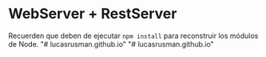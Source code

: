 # WebServer + RestServer

Recuerden que deben de ejecutar ```npm install``` para reconstruir los módulos de Node.
"# lucasrusman.github.io" 
"# lucasrusman.github.io" 
